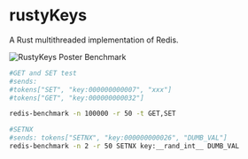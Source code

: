 # rustyKeys

A Rust multithreaded implementation of Redis.

![RustyKeys Poster](https://raw.githubusercontent.com/esemeniuc/rustyKeys/media/poster.gif)
Benchmark
```bash
#GET and SET test
#sends: 
#tokens["SET", "key:000000000007", "xxx"]
#tokens["GET", "key:000000000032"]

redis-benchmark -n 100000 -r 50 -t GET,SET

#SETNX
#sends: tokens["SETNX", "key:000000000026", "DUMB_VAL"]
redis-benchmark -n 2 -r 50 SETNX key:__rand_int__ DUMB_VAL
```
